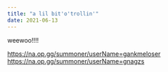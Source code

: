 ```yaml
---
title: "a lil bit'o'trollin'"
date: 2021-06-13
---
```

weewoo!!!!

https://na.op.gg/summoner/userName=gankmeloser
https://na.op.gg/summoner/userName=gnagzs

